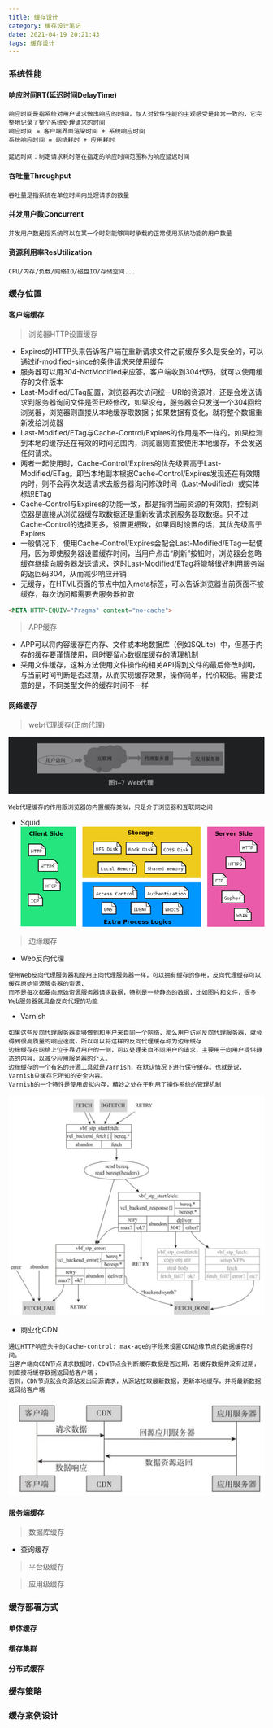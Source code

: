 ```yaml
---
title: 缓存设计
category: 缓存设计笔记
date: 2021-04-19 20:21:43
tags: 缓存设计
---
```


<!-- more -->
### 系统性能
#### 响应时间RT(延迟时间DelayTime)
```text
响应时间是指系统对用户请求做出响应的时间，与人对软件性能的主观感受是非常一致的，它完整地记录了整个系统处理请求的时间
响应时间 = 客户端界面渲染时间 + 系统响应时间
系统响应时间 = 网络耗时 + 应用耗时

延迟时间：制定请求耗时落在指定的响应时间范围称为响应延迟时间
```
 
#### 吞吐量Throughput
```text
吞吐量是指系统在单位时间内处理请求的数量
```

#### 并发用户数Concurrent
```text
并发用户数是指系统可以在某一个时刻能够同时承载的正常使用系统功能的用户数量
```

#### 资源利用率ResUtilization
```text
CPU/内存/负载/网络IO/磁盘IO/存储空间...
```

### 缓存位置
#### 客户端缓存
> 浏览器HTTP设置缓存

- Expires的HTTP头来告诉客户端在重新请求文件之前缓存多久是安全的，可以通过if-modified-since的条件请求来使用缓存
- 服务器可以用304-NotModified来应答。客户端收到304代码，就可以使用缓存的文件版本
- Last-Modified/ETag配置，浏览器再次访问统一URI的资源时，还是会发送请求到服务器询问文件是否已经修改，如果没有，服务器会只发送一个304回给浏览器，浏览器则直接从本地缓存取数据；如果数据有变化，就将整个数据重新发给浏览器
- Last-Modified/ETag与Cache-Control/Expires的作用是不一样的，如果检测到本地的缓存还在有效的时间范围内，浏览器则直接使用本地缓存，不会发送任何请求。
- 两者一起使用时，Cache-Control/Expires的优先级要高于Last-Modified/ETag。即当本地副本根据Cache-Control/Expires发现还在有效期内时，则不会再次发送请求去服务器询问修改时间（Last-Modified）或实体标识ETag
- Cache-Control与Expires的功能一致，都是指明当前资源的有效期，控制浏览器是直接从浏览器缓存取数据还是重新发请求到服务器取数据。只不过Cache-Control的选择更多，设置更细致，如果同时设置的话，其优先级高于Expires
- 一般情况下，使用Cache-Control/Expires会配合Last-Modified/ETag一起使用，因为即使服务器设置缓存时间，当用户点击“刷新”按钮时，浏览器会忽略缓存继续向服务器发送请求，这时Last-Modified/ETag将能够很好利用服务端的返回码304，从而减少响应开销
- 无缓存，在HTML页面的节点中加入meta标签，可以告诉浏览器当前页面不被缓存，每次访问都需要去服务器拉取
```html
<META HTTP-EQUIV="Pragma" content="no-cache">
```

> APP缓存

- APP可以将内容缓存在内存、文件或本地数据库（例如SQLite）中，但基于内存的缓存要谨慎使用，同时要留心数据库缓存的清理机制
- 采用文件缓存，这种方法使用文件操作的相关API得到文件的最后修改时间，与当前时间判断是否过期，从而实现缓存效果，操作简单，代价较低。需要注意的是，不同类型文件的缓存时间不一样

#### 网络缓存

> web代理缓存(正向代理)

![](../../../zimages/cache/cache01/01.jpg)

```text
Web代理缓存的作用跟浏览器的内置缓存类似，只是介于浏览器和互联网之间
```

- Squid
![](../../../zimages/cache/cache01/02.png)

> 边缘缓存

- Web反向代理
```text
使用Web反向代理服务器和使用正向代理服务器一样，可以拥有缓存的作用，反向代理缓存可以缓存原始资源服务器的资源，
而不是每次都要向原始资源服务器请求数据，特别是一些静态的数据，比如图片和文件，很多Web服务器就具备反向代理的功能
```

- Varnish
```text
如果这些反向代理服务器能够做到和用户来自同一个网络，那么用户访问反向代理服务器，就会得到很高质量的响应速度，所以可以将这样的反向代理缓存称为边缘缓存
边缘缓存在网络上位于靠近用户的一侧，可以处理来自不同用户的请求，主要用于向用户提供静态的内容，以减少应用服务器的介入。
边缘缓存的一个有名的开源工具就是Varnish，在默认情况下进行保守缓存。也就是说，Varnish只缓存它所知的安全内容。
Varnish的一个特性是使用虚拟内存，精妙之处在于利用了操作系统的管理机制
```

![](../../../zimages/cache/cache01/03.jpeg)

- 商业化CDN

```text
通过HTTP响应头中的Cache-control: max-age的字段来设置CDN边缘节点的数据缓存时间。
当客户端向CDN节点请求数据时，CDN节点会判断缓存数据是否过期，若缓存数据并没有过期，则直接将缓存数据返回给客户端；
否则，CDN节点就会向源站发出回源请求，从源站拉取最新数据，更新本地缓存，并将最新数据返回给客户端
```

![](../../../zimages/cache/cache01/04.jpeg)


#### 服务端缓存

> 数据库缓存

- 查询缓存

> 平台级缓存


> 应用级缓存




### 缓存部署方式
#### 单体缓存


#### 缓存集群


#### 分布式缓存



### 缓存策略



### 缓存案例设计

